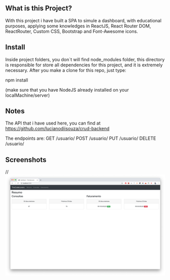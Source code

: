 ## What is this Project?
With this project i have built a SPA to simule a dashboard, with educational purposes, applying some knowledges in ReactJS, React Router DOM, ReactRouter, Custom CSS, Bootstrap and Font-Awesome icons.

## Install
Inside project folders, you don`t will find node_modules folder, this directory is responsible for store all dependencies for this project, and it is extremely necessary. After you make a clone for this repo, just type: 

npm install

(make sure that you have NodeJS already installed on your localMachine/server)

## Notes
The API that i have used here, you can find at https://github.com/lucianodiisouza/crud-backend

The endpoints are:
GET /usuario/
POST /usuario/
PUT /usuario/
DELETE /usuario/

## Screenshots
// ![ScreenShot 01](https://github.com/lucianodiisouza/react-dashboard/blob/master/screenshots/screenshot_01.png)
